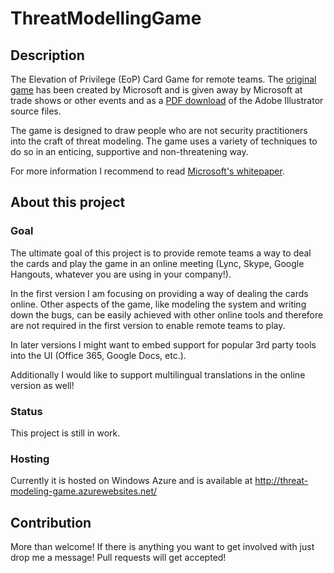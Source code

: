 # ThreatModellingGame

## Description
The Elevation of Privilege (EoP) Card Game for remote teams.
The [original game](http://www.microsoft.com/security/sdl/adopt/eop.aspx) has been created by Microsoft and is given away by Microsoft at trade shows or other events and as a [PDF download](http://www.microsoft.com/en-us/download/details.aspx?id=20303) of the Adobe Illustrator source files.

The game is designed to draw people who are not security practitioners into the craft of threat modeling. The game uses a variety of techniques to do so in an enticing, supportive and non-threatening way.

For more information I recommend to read [Microsoft's whitepaper](http://download.microsoft.com/download/F/A/E/FAE1434F-6D22-4581-9804-8B60C04354E4/EoP_Whitepaper.pdf).

## About this project

### Goal
The ultimate goal of this project is to provide remote teams a way to deal the cards and play the game in an online meeting (Lync, Skype, Google Hangouts, whatever you are using in your company!).

In the first version I am focusing on providing a way of dealing the cards online. Other aspects of the game, like modeling the system and writing down the bugs, can be easily achieved with other online tools and therefore are not required in the first version to enable remote teams to play.

In later versions I might want to embed support for popular 3rd party tools into the UI (Office 365, Google Docs, etc.).

Additionally I would like to support multilingual translations in the online version as well!

### Status
This project is still in work.

### Hosting
Currently it is hosted on Windows Azure and is available at http://threat-modeling-game.azurewebsites.net/

## Contribution

More than welcome! If there is anything you want to get involved with just drop me a message!
Pull requests will get accepted!
